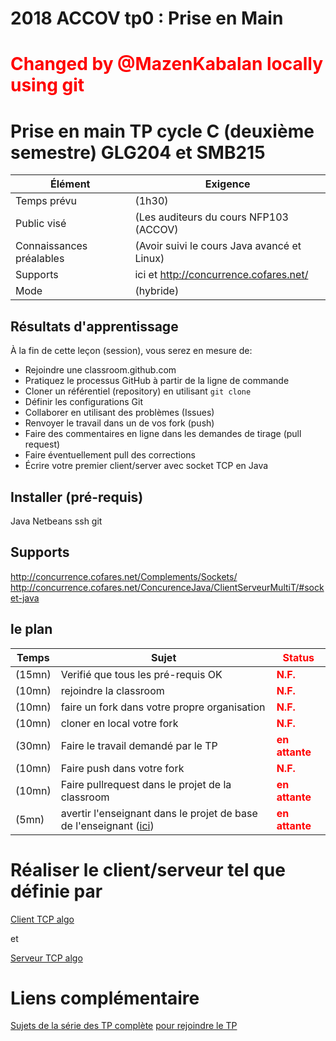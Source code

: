 # 2018 ACCOV tp0 : Prise en Main

# <span style="color:red">Changed by @MazenKabalan locally using git</span>

# Prise en main TP cycle C (deuxième semestre) GLG204 et SMB215

Élément                    | Exigence
---                     | ---
Temps prévu             | (1h30)
Public visé             | (Les auditeurs du cours NFP103 (ACCOV)
Connaissances préalables | (Avoir suivi le cours Java avancé et Linux)
Supports               | ici et http://concurrence.cofares.net/
Mode          | (hybride)

## Résultats d'apprentissage

À la fin de cette leçon (session), vous serez en mesure de:

- Rejoindre une classroom.github.com
- Pratiquez le processus GitHub à partir de la ligne de commande
- Cloner un référentiel (repository) en utilisant `git clone`
- Définir les configurations Git
- Collaborer en utilisant des problèmes (Issues)
- Renvoyer le travail dans un de vos fork (push)
- Faire des commentaires en ligne dans les demandes de tirage (pull request)
- Faire éventuellement pull des corrections
- Écrire votre premier client/server avec socket TCP en Java

## Installer (pré-requis)

Java
Netbeans
ssh
git

## Supports

http://concurrence.cofares.net/Complements/Sockets/
http://concurrence.cofares.net/ConcurenceJava/ClientServeurMultiT/#socket-java

## le plan

Temps        | Sujet                                      |<span style="color:red">**Status**</span>
---         | ---|---
(15mn)| Verifié que tous les pré-requis OK                |<span style="color:red">**N.F.**</span>
(10mn)| rejoindre la classroom                            |<span style="color:red">**N.F.**</span>
(10mn)| faire un fork dans votre propre organisation      |<span style="color:red">**N.F.**</span>
(10mn)|cloner en local votre fork                         |<span style="color:red">**N.F.**</span>
(30mn)|Faire le travail demandé par le TP                 |<span style="color:red">**en attante**</span>
(10mn)|Faire push dans votre fork                         |<span style="color:red">**N.F.**</span>
(10mn)|Faire pullrequest dans le projet de la classroom   |<span style="color:red">**en attante**</span>
(5mn)|avertir l'enseignant dans le projet de base de l'enseignant ([ici](https://github.com/clpf2018/2018-accov-tp0/issues)) |<span style="color:red">**en attante**</span>

# Réaliser le client/serveur tel que définie par

[Client TCP algo](https://github.com/ljug/applicationconcurentes/blob/master/ConcurenceJava/ClientServeurMultiT/ClientTCP)

et

[Serveur TCP algo](https://github.com/ljug/applicationconcurentes/blob/master/ConcurenceJava/ClientServeurMultiT/ServerTCP)

# Liens complémentaire

[Sujets de la série des TP complète](http://concurrence.cofares.net/ConcurenceJava/)
[pour rejoindre le TP](https://classroom.github.com/a/WIo0y3Zo)
